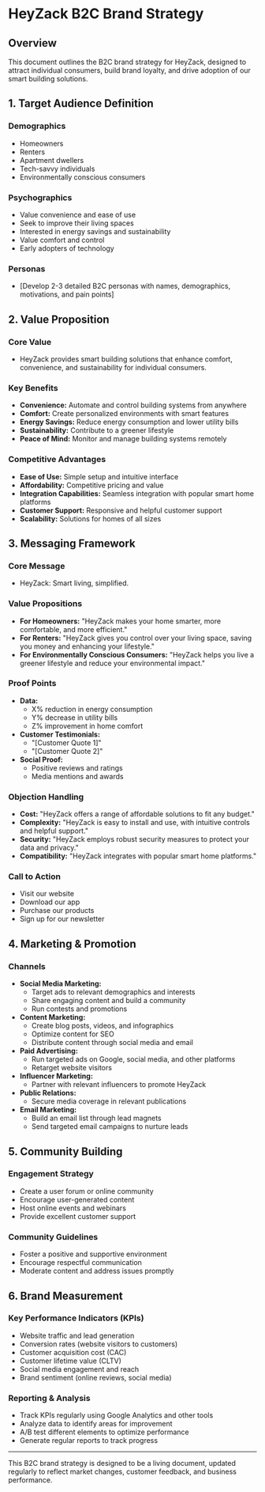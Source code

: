 # HeyZack B2C Brand Strategy

## Overview

This document outlines the B2C brand strategy for HeyZack, designed to attract individual consumers, build brand loyalty, and drive adoption of our smart building solutions.

## 1. Target Audience Definition

### Demographics
- Homeowners
- Renters
- Apartment dwellers
- Tech-savvy individuals
- Environmentally conscious consumers

### Psychographics
- Value convenience and ease of use
- Seek to improve their living spaces
- Interested in energy savings and sustainability
- Value comfort and control
- Early adopters of technology

### Personas
- [Develop 2-3 detailed B2C personas with names, demographics, motivations, and pain points]

## 2. Value Proposition

### Core Value
- HeyZack provides smart building solutions that enhance comfort, convenience, and sustainability for individual consumers.

### Key Benefits
- **Convenience:** Automate and control building systems from anywhere
- **Comfort:** Create personalized environments with smart features
- **Energy Savings:** Reduce energy consumption and lower utility bills
- **Sustainability:** Contribute to a greener lifestyle
- **Peace of Mind:** Monitor and manage building systems remotely

### Competitive Advantages
- **Ease of Use:** Simple setup and intuitive interface
- **Affordability:** Competitive pricing and value
- **Integration Capabilities:** Seamless integration with popular smart home platforms
- **Customer Support:** Responsive and helpful customer support
- **Scalability:** Solutions for homes of all sizes

## 3. Messaging Framework

### Core Message
- HeyZack: Smart living, simplified.

### Value Propositions
- **For Homeowners:** "HeyZack makes your home smarter, more comfortable, and more efficient."
- **For Renters:** "HeyZack gives you control over your living space, saving you money and enhancing your lifestyle."
- **For Environmentally Conscious Consumers:** "HeyZack helps you live a greener lifestyle and reduce your environmental impact."

### Proof Points
- **Data:**
  - X% reduction in energy consumption
  - Y% decrease in utility bills
  - Z% improvement in home comfort
- **Customer Testimonials:**
  - "[Customer Quote 1]"
  - "[Customer Quote 2]"
- **Social Proof:**
  - Positive reviews and ratings
  - Media mentions and awards

### Objection Handling
- **Cost:** "HeyZack offers a range of affordable solutions to fit any budget."
- **Complexity:** "HeyZack is easy to install and use, with intuitive controls and helpful support."
- **Security:** "HeyZack employs robust security measures to protect your data and privacy."
- **Compatibility:** "HeyZack integrates with popular smart home platforms."

### Call to Action
- Visit our website
- Download our app
- Purchase our products
- Sign up for our newsletter

## 4. Marketing & Promotion

### Channels
- **Social Media Marketing:**
  - Target ads to relevant demographics and interests
  - Share engaging content and build a community
  - Run contests and promotions
- **Content Marketing:**
  - Create blog posts, videos, and infographics
  - Optimize content for SEO
  - Distribute content through social media and email
- **Paid Advertising:**
  - Run targeted ads on Google, social media, and other platforms
  - Retarget website visitors
- **Influencer Marketing:**
  - Partner with relevant influencers to promote HeyZack
- **Public Relations:**
  - Secure media coverage in relevant publications
- **Email Marketing:**
  - Build an email list through lead magnets
  - Send targeted email campaigns to nurture leads

## 5. Community Building

### Engagement Strategy
- Create a user forum or online community
- Encourage user-generated content
- Host online events and webinars
- Provide excellent customer support

### Community Guidelines
- Foster a positive and supportive environment
- Encourage respectful communication
- Moderate content and address issues promptly

## 6. Brand Measurement

### Key Performance Indicators (KPIs)
- Website traffic and lead generation
- Conversion rates (website visitors to customers)
- Customer acquisition cost (CAC)
- Customer lifetime value (CLTV)
- Social media engagement and reach
- Brand sentiment (online reviews, social media)

### Reporting & Analysis
- Track KPIs regularly using Google Analytics and other tools
- Analyze data to identify areas for improvement
- A/B test different elements to optimize performance
- Generate regular reports to track progress

---

This B2C brand strategy is designed to be a living document, updated regularly to reflect market changes, customer feedback, and business performance.
